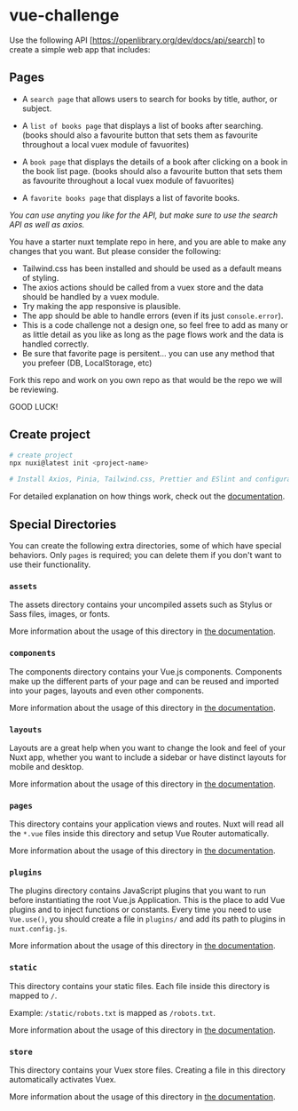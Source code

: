 # vue-challenge

Use the following API [https://openlibrary.org/dev/docs/api/search] to create a simple web app that includes:

## Pages

- A `search page` that allows users to search for books by title, author, or subject.

- A `list of books page` that displays a list of books after searching. (books should also a favourite button that sets them as favourite throughout a local vuex module of favuorites)

- A `book page` that displays the details of a book after clicking on a book in the book list page. (books should also a favourite button that sets them as favourite throughout a local vuex module of favuorites)

- A `favorite books page` that displays a list of favorite books.

*You can use anyting you like for the API, but make sure to use the search API as well as axios.*

You have a starter nuxt template repo in here, and you are able to make any changes that you want.
But please consider the following:

- Tailwind.css has been installed and should be used as a default means of styling.
- The axios actions should be called from a vuex store and the data should be handled by a vuex module.
- Try making the app responsive is plausible.
- The app should be able to handle errors (even if its just `console.error`).
- This is a code challenge not a design one, so feel free to add as many or as little detail as you like as long as the
page flows work and the data is handled correctly.
- Be sure that favorite page is persitent... you can use any method that you prefeer (DB, LocalStorage, etc)


Fork this repo and work on you own repo as that would be the repo we will be reviewing.

GOOD LUCK!

## Create project

```bash
# create project
npx nuxi@latest init <project-name>

# Install Axios, Pinia, Tailwind.css, Prettier and ESlint and configurate all
```

For detailed explanation on how things work, check out the [documentation](https://nuxtjs.org).

## Special Directories

You can create the following extra directories, some of which have special behaviors. Only `pages` is required; you can delete them if you don't want to use their functionality.

### `assets`

The assets directory contains your uncompiled assets such as Stylus or Sass files, images, or fonts.

More information about the usage of this directory in [the documentation](https://nuxtjs.org/docs/2.x/directory-structure/assets).

### `components`

The components directory contains your Vue.js components. Components make up the different parts of your page and can be reused and imported into your pages, layouts and even other components.

More information about the usage of this directory in [the documentation](https://nuxtjs.org/docs/2.x/directory-structure/components).

### `layouts`

Layouts are a great help when you want to change the look and feel of your Nuxt app, whether you want to include a sidebar or have distinct layouts for mobile and desktop.

More information about the usage of this directory in [the documentation](https://nuxtjs.org/docs/2.x/directory-structure/layouts).


### `pages`

This directory contains your application views and routes. Nuxt will read all the `*.vue` files inside this directory and setup Vue Router automatically.

More information about the usage of this directory in [the documentation](https://nuxtjs.org/docs/2.x/get-started/routing).

### `plugins`

The plugins directory contains JavaScript plugins that you want to run before instantiating the root Vue.js Application. This is the place to add Vue plugins and to inject functions or constants. Every time you need to use `Vue.use()`, you should create a file in `plugins/` and add its path to plugins in `nuxt.config.js`.

More information about the usage of this directory in [the documentation](https://nuxtjs.org/docs/2.x/directory-structure/plugins).

### `static`

This directory contains your static files. Each file inside this directory is mapped to `/`.

Example: `/static/robots.txt` is mapped as `/robots.txt`.

More information about the usage of this directory in [the documentation](https://nuxtjs.org/docs/2.x/directory-structure/static).

### `store`

This directory contains your Vuex store files. Creating a file in this directory automatically activates Vuex.

More information about the usage of this directory in [the documentation](https://nuxtjs.org/docs/2.x/directory-structure/store).
